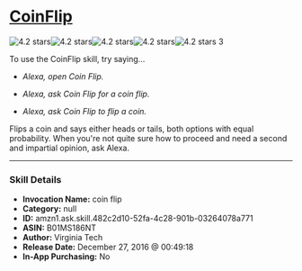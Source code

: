 # [CoinFlip](http://alexa.amazon.com/#skills/amzn1.ask.skill.482c2d10-52fa-4c28-901b-03264078a771)
![4.2 stars](../../images/ic_star_black_18dp_1x.png)![4.2 stars](../../images/ic_star_black_18dp_1x.png)![4.2 stars](../../images/ic_star_black_18dp_1x.png)![4.2 stars](../../images/ic_star_black_18dp_1x.png)![4.2 stars](../../images/ic_star_half_black_18dp_1x.png) 3

To use the CoinFlip skill, try saying...

* *Alexa, open Coin Flip.*

* *Alexa, ask Coin Flip for a coin flip.*

* *Alexa, ask Coin Flip to flip a coin.*

Flips a coin and says either heads or tails, both options with equal probability. When you're not quite sure how to proceed and need a second and impartial opinion, ask Alexa.

***

### Skill Details

* **Invocation Name:** coin flip
* **Category:** null
* **ID:** amzn1.ask.skill.482c2d10-52fa-4c28-901b-03264078a771
* **ASIN:** B01MS186NT
* **Author:** Virginia Tech
* **Release Date:** December 27, 2016 @ 00:49:18
* **In-App Purchasing:** No
